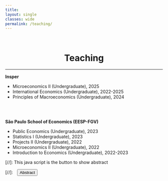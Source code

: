 ```yaml
---
title: 
layout: single
classes: wide
permalink: /teaching/
---
```

<br/> 

<!-- Google Tag Manager (noscript) -->
<noscript><iframe src="https://www.googletagmanager.com/ns.html?id=GTM-PNS829G"
height="0" width="0" style="display:none;visibility:hidden"></iframe></noscript>
<!-- End Google Tag Manager (noscript) -->


# <center> Teaching </center>

- - -

**Insper**
- Microeconomics II (Undergraduate), 2025
- International Economics (Undergraduate), 2022-2025
- Principles of Macroeconomics (Undergraduate), 2024 
<br>
<br>


**São Paulo School of Economics (EESP-FGV)**
- Public Economics (Undergraduate), 2023
- Statistics I (Undergraduate), 2023
- Projects II (Undergraduate), 2022
- Microeconomics II (Undergraduate), 2022
- Introduction to Economics (Undergraduate), 2022-2023





[//]: This java script is the button to show abstract
<script>
 function visib(id) {
  var x = document.getElementById(id);
  if (x.style.display === "block") {
    x.style.display = "none";
  } else {
    x.style.display = "block";
  }
}
</script>

[//]:&emsp;<button onclick="visib('polariz')" class="btn btn--inverse btn--small">Abstract</button>